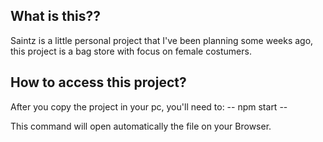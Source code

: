 ## What is this??
Saintz is a little personal project that I've been planning some weeks ago, this project is a bag store with focus on female costumers.

## How to access this project?

After you copy the project in your pc, you'll need to:
-- npm start -- 

This command will open automatically the file on your Browser.